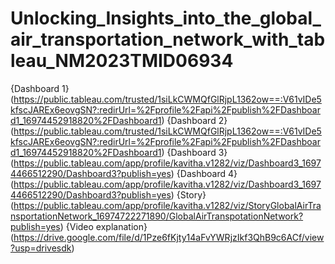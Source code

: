 # Unlocking_Insights_into_the_global_air_transportation_network_with_tableau_NM2023TMID06934
{Dashboard 1} (https://public.tableau.com/trusted/1siLkCWMQfGlRjpL1362ow==:V61vIDe5kfscJAREx6eovgSN?:redirUrl=%2Fprofile%2Fapi%2Fpublish%2FDashboard1_16974452918820%2FDashboard1)
{Dashboard 2} (https://public.tableau.com/trusted/1siLkCWMQfGlRjpL1362ow==:V61vIDe5kfscJAREx6eovgSN?:redirUrl=%2Fprofile%2Fapi%2Fpublish%2FDashboard1_16974452918820%2FDashboard1)
{Dashboard 3} (https://public.tableau.com/app/profile/kavitha.v1282/viz/Dashboard3_16974466512290/Dashboard3?publish=yes)
{Dashboard 4} (https://public.tableau.com/app/profile/kavitha.v1282/viz/Dashboard3_16974466512290/Dashboard3?publish=yes)
{Story} (https://public.tableau.com/app/profile/kavitha.v1282/viz/StoryGlobalAirTransportationNetwork_16974722271890/GlobalAirTranspotationNetwork?publish=yes) 
{Video explanation} (https://drive.google.com/file/d/1Pze6fKjty14aFvYWRjzIkf3QhB9c6ACf/view?usp=drivesdk) 
